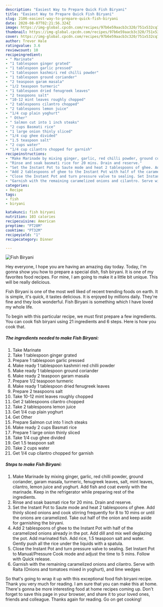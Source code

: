 ```yaml
---
description: "Easiest Way to Prepare Quick Fish Biryani"
title: "Easiest Way to Prepare Quick Fish Biryani"
slug: 2106-easiest-way-to-prepare-quick-fish-biryani
date: 2020-08-07T02:21:56.324Z
image: https://img-global.cpcdn.com/recipes/97b6e59aacb3c320/751x532cq70/fish-biryani-recipe-main-photo.jpg
thumbnail: https://img-global.cpcdn.com/recipes/97b6e59aacb3c320/751x532cq70/fish-biryani-recipe-main-photo.jpg
cover: https://img-global.cpcdn.com/recipes/97b6e59aacb3c320/751x532cq70/fish-biryani-recipe-main-photo.jpg
author: Trevor Hale
ratingvalue: 3.6
reviewcount: 10
recipeingredient:
- " Marinate"
- "1 tablespoon ginger grated"
- "1 tablespoon garlic pressed"
- "1 tablespoon kashmiri red chilli powder"
- "1 tablespoon ground coriander"
- "2 teaspoon garam masala"
- "1/2 teaspoon turmeric"
- "1 tablespoon dried fenugreek leaves"
- "2 teaspoons salt"
- "10-12 mint leaves roughly chopped"
- "2 tablespoons cilantro chopped"
- "2 tablespoons lemon juice"
- "1/4 cup plain yoghurt"
- " Other"
- " Salmon cut into 1 inch steaks"
- "2 cups Basmati rice"
- "1 large onion thinly sliced"
- "1/4 cup ghee divided"
- "1.5 teaspoon salt"
- "2 cups water"
- "1/4 cup cilantro chopped for garnish"
recipeinstructions:
- "Make Marinade by mixing ginger, garlic, red chilli powder, ground coriander, garam masala, turmeric, fenugreek leaves, salt, mint leaves, cilantro, lemon juice and yoghurt. Add fish and coat evenly with the marinade. Keep in the refrigerator while preparing rest of the ingredients."
- "Rinse and soak basmati rice for 20 mins. Drain and reserve."
- "Set the Instant Pot to Saute mode and heat 2 tablespoons of ghee. Add thinly sliced onions and cook stirring frequently for 8 to 10 mins or until the onions are caramelized. Take out half of the onion and keep aside for garnishing the biryani."
- "Add 2 tablespoons of ghee to the Instant Pot with half of the caramelized onions already in the pot. Add dill and mix well deglazing the pot. Add marinated fish. Add rice, 1.5 teaspoon salt and water. Gently push all the rice under the liquids with a spatula."
- "Close the Instant Pot and turn pressure valve to sealing. Set Instant Pot to Manual/Pressure Cook mode and adjust the time to 5 mins. Follow with Quick release."
- "Garnish with the remaining caramelized onions and cilantro. Serve with Raita (Onions and tomatoes mixed in yoghurt), and lime wedges"
categories:
- Recipe
tags:
- fish
- biryani

katakunci: fish biryani 
nutrition: 103 calories
recipecuisine: American
preptime: "PT28M"
cooktime: "PT32M"
recipeyield: "1"
recipecategory: Dinner

---
```



![Fish Biryani](https://img-global.cpcdn.com/recipes/97b6e59aacb3c320/751x532cq70/fish-biryani-recipe-main-photo.jpg)

Hey everyone, I hope you are having an amazing day today. Today, I'm gonna show you how to prepare a special dish, fish biryani. It is one of my favorites food recipes. For mine, I am going to make it a little bit unique. This will be really delicious.

Fish Biryani is one of the most well liked of recent trending foods on earth. It is simple, it's quick, it tastes delicious. It is enjoyed by millions daily. They're fine and they look wonderful. Fish Biryani is something which I have loved my whole life.




To begin with this particular recipe, we must first prepare a few ingredients. You can cook fish biryani using 21 ingredients and 6 steps. Here is how you cook that.

<!--inarticleads1-->

##### The ingredients needed to make Fish Biryani:

1. Take  Marinate
1. Take 1 tablespoon ginger grated
1. Prepare 1 tablespoon garlic pressed
1. Make ready 1 tablespoon kashmiri red chilli powder
1. Make ready 1 tablespoon ground coriander
1. Make ready 2 teaspoon garam masala
1. Prepare 1/2 teaspoon turmeric
1. Make ready 1 tablespoon dried fenugreek leaves
1. Prepare 2 teaspoons salt
1. Take 10-12 mint leaves roughly chopped
1. Get 2 tablespoons cilantro chopped
1. Take 2 tablespoons lemon juice
1. Get 1/4 cup plain yoghurt
1. Get  Other
1. Prepare  Salmon cut into 1 inch steaks
1. Make ready 2 cups Basmati rice
1. Prepare 1 large onion thinly sliced
1. Take 1/4 cup ghee divided
1. Get 1.5 teaspoon salt
1. Take 2 cups water
1. Get 1/4 cup cilantro chopped for garnish




<!--inarticleads2-->

##### Steps to make Fish Biryani:

1. Make Marinade by mixing ginger, garlic, red chilli powder, ground coriander, garam masala, turmeric, fenugreek leaves, salt, mint leaves, cilantro, lemon juice and yoghurt. Add fish and coat evenly with the marinade. Keep in the refrigerator while preparing rest of the ingredients.
1. Rinse and soak basmati rice for 20 mins. Drain and reserve.
1. Set the Instant Pot to Saute mode and heat 2 tablespoons of ghee. Add thinly sliced onions and cook stirring frequently for 8 to 10 mins or until the onions are caramelized. Take out half of the onion and keep aside for garnishing the biryani.
1. Add 2 tablespoons of ghee to the Instant Pot with half of the caramelized onions already in the pot. Add dill and mix well deglazing the pot. Add marinated fish. Add rice, 1.5 teaspoon salt and water. Gently push all the rice under the liquids with a spatula.
1. Close the Instant Pot and turn pressure valve to sealing. Set Instant Pot to Manual/Pressure Cook mode and adjust the time to 5 mins. Follow with Quick release.
1. Garnish with the remaining caramelized onions and cilantro. Serve with Raita (Onions and tomatoes mixed in yoghurt), and lime wedges




So that's going to wrap it up with this exceptional food fish biryani recipe. Thank you very much for reading. I am sure that you can make this at home. There's gonna be more interesting food at home recipes coming up. Don't forget to save this page in your browser, and share it to your loved ones, friends and colleague. Thanks again for reading. Go on get cooking!
